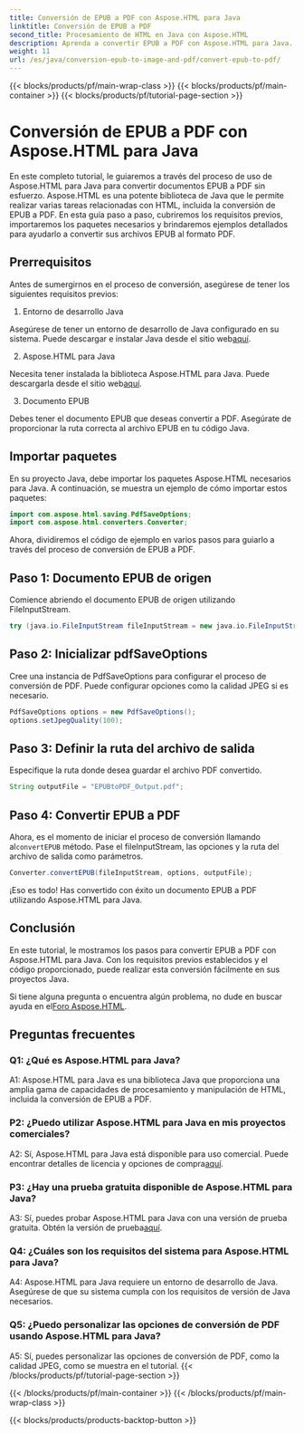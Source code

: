 ```yaml
---
title: Conversión de EPUB a PDF con Aspose.HTML para Java
linktitle: Conversión de EPUB a PDF
second_title: Procesamiento de HTML en Java con Aspose.HTML
description: Aprenda a convertir EPUB a PDF con Aspose.HTML para Java. Esta guía paso a paso cubre los requisitos previos, las importaciones de paquetes y los ejemplos de código. Comience a convertir EPUB a PDF.
weight: 11
url: /es/java/conversion-epub-to-image-and-pdf/convert-epub-to-pdf/
---
```


{{< blocks/products/pf/main-wrap-class >}}
{{< blocks/products/pf/main-container >}}
{{< blocks/products/pf/tutorial-page-section >}}

# Conversión de EPUB a PDF con Aspose.HTML para Java

En este completo tutorial, le guiaremos a través del proceso de uso de Aspose.HTML para Java para convertir documentos EPUB a PDF sin esfuerzo. Aspose.HTML es una potente biblioteca de Java que le permite realizar varias tareas relacionadas con HTML, incluida la conversión de EPUB a PDF. En esta guía paso a paso, cubriremos los requisitos previos, importaremos los paquetes necesarios y brindaremos ejemplos detallados para ayudarlo a convertir sus archivos EPUB al formato PDF.

## Prerrequisitos

Antes de sumergirnos en el proceso de conversión, asegúrese de tener los siguientes requisitos previos:

1. Entorno de desarrollo Java

 Asegúrese de tener un entorno de desarrollo de Java configurado en su sistema. Puede descargar e instalar Java desde el sitio web[aquí](https://www.oracle.com/java/).

2. Aspose.HTML para Java

 Necesita tener instalada la biblioteca Aspose.HTML para Java. Puede descargarla desde el sitio web[aquí](https://releases.aspose.com/html/java/).

3. Documento EPUB

Debes tener el documento EPUB que deseas convertir a PDF. Asegúrate de proporcionar la ruta correcta al archivo EPUB en tu código Java.

## Importar paquetes

En su proyecto Java, debe importar los paquetes Aspose.HTML necesarios para Java. A continuación, se muestra un ejemplo de cómo importar estos paquetes:

```java
import com.aspose.html.saving.PdfSaveOptions;
import com.aspose.html.converters.Converter;
```

Ahora, dividiremos el código de ejemplo en varios pasos para guiarlo a través del proceso de conversión de EPUB a PDF.

## Paso 1: Documento EPUB de origen

Comience abriendo el documento EPUB de origen utilizando FileInputStream.

```java
try (java.io.FileInputStream fileInputStream = new java.io.FileInputStream("input.epub")) {
```

## Paso 2: Inicializar pdfSaveOptions

Cree una instancia de PdfSaveOptions para configurar el proceso de conversión de PDF. Puede configurar opciones como la calidad JPEG si es necesario.

```java
PdfSaveOptions options = new PdfSaveOptions();
options.setJpegQuality(100);
```

## Paso 3: Definir la ruta del archivo de salida

Especifique la ruta donde desea guardar el archivo PDF convertido.

```java
String outputFile = "EPUBtoPDF_Output.pdf";
```

## Paso 4: Convertir EPUB a PDF

 Ahora, es el momento de iniciar el proceso de conversión llamando al`convertEPUB` método. Pase el fileInputStream, las opciones y la ruta del archivo de salida como parámetros.

```java
Converter.convertEPUB(fileInputStream, options, outputFile);
```

¡Eso es todo! Has convertido con éxito un documento EPUB a PDF utilizando Aspose.HTML para Java.

## Conclusión

En este tutorial, le mostramos los pasos para convertir EPUB a PDF con Aspose.HTML para Java. Con los requisitos previos establecidos y el código proporcionado, puede realizar esta conversión fácilmente en sus proyectos Java.

 Si tiene alguna pregunta o encuentra algún problema, no dude en buscar ayuda en el[Foro Aspose.HTML](https://forum.aspose.com/).

## Preguntas frecuentes

### Q1: ¿Qué es Aspose.HTML para Java?

A1: Aspose.HTML para Java es una biblioteca Java que proporciona una amplia gama de capacidades de procesamiento y manipulación de HTML, incluida la conversión de EPUB a PDF.

### P2: ¿Puedo utilizar Aspose.HTML para Java en mis proyectos comerciales?

 A2: Sí, Aspose.HTML para Java está disponible para uso comercial. Puede encontrar detalles de licencia y opciones de compra[aquí](https://purchase.aspose.com/buy).

### P3: ¿Hay una prueba gratuita disponible de Aspose.HTML para Java?

 A3: Sí, puedes probar Aspose.HTML para Java con una versión de prueba gratuita. Obtén la versión de prueba[aquí](https://releases.aspose.com/html/java).

### Q4: ¿Cuáles son los requisitos del sistema para Aspose.HTML para Java?

A4: Aspose.HTML para Java requiere un entorno de desarrollo de Java. Asegúrese de que su sistema cumpla con los requisitos de versión de Java necesarios.

### Q5: ¿Puedo personalizar las opciones de conversión de PDF usando Aspose.HTML para Java?

A5: Sí, puedes personalizar las opciones de conversión de PDF, como la calidad JPEG, como se muestra en el tutorial.
{{< /blocks/products/pf/tutorial-page-section >}}

{{< /blocks/products/pf/main-container >}}
{{< /blocks/products/pf/main-wrap-class >}}

{{< blocks/products/products-backtop-button >}}
